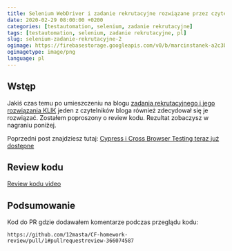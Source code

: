 ```yaml
---
title: Selenium WebDriver i zadanie rekrutacyjne rozwiązane przez czytelnika, review kodu
date: 2020-02-29 08:00:00 +0200
categories: [testautomation, selenium, zadanie rekrutacyjne]
tags: [testautomation, selenium, zadanie rekrutacyjne, pl]
slug: selenium-zadanie-rekrutacyjne-2
ogimage: https://firebasestorage.googleapis.com/v0/b/marcinstanek-a2c3b.appspot.com/o/2020-02-29-selenium-recruitment-task-solution-from-blog-reader%2Fpost_cover.png?alt=media&token=2566edd6-2d6a-485e-8f42-5450fc03d163
ogimagetype: image/png
language: pl
---
```


## Wstęp

Jakiś czas temu po umieszczeniu na blogu [zadania rekrutacyjnego i jego rozwiązania KLIK](/selenium-zadanie-rekrutacyjne-1) jeden z czytelników bloga również zdecydował się je rozwiązać. Zostałem poproszony o review kodu. Rezultat zobaczysz w nagraniu poniżej.

Poprzedni post znajdziesz tutaj: [Cypress i Cross Browser Testing teraz już dostępne](/cypress-6)

## Review kodu

[Review kodu video](https://player.vimeo.com/video/395584901)

## Podsumowanie

Kod do PR gdzie dodawałem komentarze podczas przeglądu kodu:

    https://github.com/12masta/CF-homework-review/pull/1#pullrequestreview-366074587
